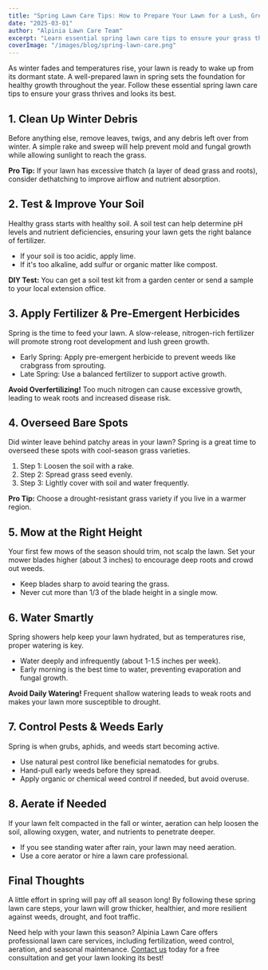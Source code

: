 ```yaml
---
title: "Spring Lawn Care Tips: How to Prepare Your Lawn for a Lush, Green Season"
date: "2025-03-01"
author: "Alpinia Lawn Care Team"
excerpt: "Learn essential spring lawn care tips to ensure your grass thrives throughout the season. From soil testing to proper watering techniques, we cover everything you need for a beautiful lawn."
coverImage: "/images/blog/spring-lawn-care.png"
---
```


As winter fades and temperatures rise, your lawn is ready to wake up from its dormant state. A well-prepared lawn in spring sets the foundation for healthy growth throughout the year. Follow these essential spring lawn care tips to ensure your grass thrives and looks its best.

## 1. Clean Up Winter Debris
Before anything else, remove leaves, twigs, and any debris left over from winter. A simple rake and sweep will help prevent mold and fungal growth while allowing sunlight to reach the grass.

**Pro Tip:** If your lawn has excessive thatch (a layer of dead grass and roots), consider dethatching to improve airflow and nutrient absorption.

## 2. Test & Improve Your Soil
Healthy grass starts with healthy soil. A soil test can help determine pH levels and nutrient deficiencies, ensuring your lawn gets the right balance of fertilizer.

- If your soil is too acidic, apply lime.
- If it's too alkaline, add sulfur or organic matter like compost.

**DIY Test:** You can get a soil test kit from a garden center or send a sample to your local extension office.

## 3. Apply Fertilizer & Pre-Emergent Herbicides
Spring is the time to feed your lawn. A slow-release, nitrogen-rich fertilizer will promote strong root development and lush green growth.

- Early Spring: Apply pre-emergent herbicide to prevent weeds like crabgrass from sprouting.
- Late Spring: Use a balanced fertilizer to support active growth.

**Avoid Overfertilizing!** Too much nitrogen can cause excessive growth, leading to weak roots and increased disease risk.

## 4. Overseed Bare Spots
Did winter leave behind patchy areas in your lawn? Spring is a great time to overseed these spots with cool-season grass varieties.

1. Step 1: Loosen the soil with a rake.
2. Step 2: Spread grass seed evenly.
3. Step 3: Lightly cover with soil and water frequently.

**Pro Tip:** Choose a drought-resistant grass variety if you live in a warmer region.

## 5. Mow at the Right Height
Your first few mows of the season should trim, not scalp the lawn. Set your mower blades higher (about 3 inches) to encourage deep roots and crowd out weeds.

- Keep blades sharp to avoid tearing the grass.
- Never cut more than 1/3 of the blade height in a single mow.

## 6. Water Smartly
Spring showers help keep your lawn hydrated, but as temperatures rise, proper watering is key.

- Water deeply and infrequently (about 1-1.5 inches per week).
- Early morning is the best time to water, preventing evaporation and fungal growth.

**Avoid Daily Watering!** Frequent shallow watering leads to weak roots and makes your lawn more susceptible to drought.

## 7. Control Pests & Weeds Early
Spring is when grubs, aphids, and weeds start becoming active.

- Use natural pest control like beneficial nematodes for grubs.
- Hand-pull early weeds before they spread.
- Apply organic or chemical weed control if needed, but avoid overuse.

## 8. Aerate if Needed
If your lawn felt compacted in the fall or winter, aeration can help loosen the soil, allowing oxygen, water, and nutrients to penetrate deeper.

- If you see standing water after rain, your lawn may need aeration.
- Use a core aerator or hire a lawn care professional.

## Final Thoughts
A little effort in spring will pay off all season long! By following these spring lawn care steps, your lawn will grow thicker, healthier, and more resilient against weeds, drought, and foot traffic.

Need help with your lawn this season? Alpinia Lawn Care offers professional lawn care services, including fertilization, weed control, aeration, and seasonal maintenance. [Contact us](/contact) today for a free consultation and get your lawn looking its best! 
